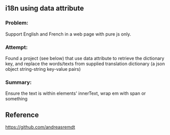 ## i18n using data attribute

### Problem:
Support English and French in a web page with pure js only.

### Attempt:
Found a project (see below) that use data attribute to retrieve the dictionary key, and replace the words/texts from supplied translation dictionary (a json object string-string key-value pairs)

### Summary:
Ensure the text is within elements' innerText, wrap em with span or something

## Reference 
https://github.com/andreasremdt